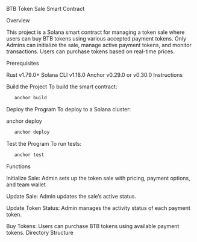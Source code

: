 BTB Token Sale Smart Contract

Overview

This project is a Solana smart contract for managing a token sale where users can buy BTB tokens using various accepted payment tokens. Only Admins can initialize the sale, manage active payment tokens, and monitor transactions. Users can purchase tokens based on real-time prices.

Prerequisites

Rust v1.79.0+
Solana CLI v1.18.0
Anchor v0.29.0 or v0.30.0
Instructions

Build the Project
To build the smart contract:


```bash
   anchor build
   ```

Deploy the Program
To deploy to a Solana cluster:

anchor deploy
```bash
   anchor deploy
   ```

Test the Program
To run tests:

```bash
   anchor test
   ```



Functions

Initialize Sale: Admin sets up the token sale with pricing, payment options, and team wallet

Update Sale: Admin updates the sale’s active status.

Update Token Status: Admin manages the activity status of each payment token.

Buy Tokens: Users can purchase BTB tokens using available payment tokens.
Directory Structure








